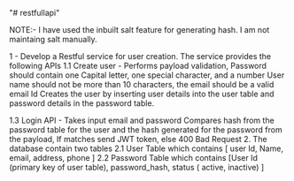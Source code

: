 "# restfullapi" 

NOTE:- I have used the inbuilt salt feature for generating hash. I am not maintaing salt manually.

1 - Develop a Restful service for user creation. The service provides the following APIs 
1.1 Create user -
 Performs payload validation,
  Password should contain one Capital letter, one special character, and a number
  User name should not be more than 10 characters,
  the email should be a valid email Id
Creates the user by inserting user details into the user table and password details in the password table.


1.3 Login API -
  Takes input email and password
  Compares hash from the password table for the user and the hash generated for the password from the payload, If matches send JWT token, else 400 Bad Request
2. The database contain two tables
2.1 User Table which contains [ user Id, Name, email, address, phone ]
2.2 Password Table which contains [User Id (primary key of user table), password_hash, status ( active, inactive) ]
